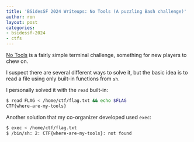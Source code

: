 ```yaml
---
title: 'BSidesSF 2024 Writeups: No Tools (A puzzling Bash challenge)'
author: ron
layout: post
categories:
- bsidessf-2024
- ctfs
---
```


[No Tools](https://github.com/BSidesSF/ctf-2024-release/tree/main/no-tools) is a fairly simple terminal challenge, something for new players to chew on.

I suspect there are several different ways to solve it, but the basic idea is to read a file using only built-in functions from `sh`.

<!--more-->

I personally solved it with the `read` built-in:

```bash
$ read FLAG < /home/ctf/flag.txt && echo $FLAG
CTF{where-are-my-tools}
```

Another solution that my co-organizer developed used `exec`:

```bash
$ exec < /home/ctf/flag.txt
$ /bin/sh: 2: CTF{where-are-my-tools}: not found
```
